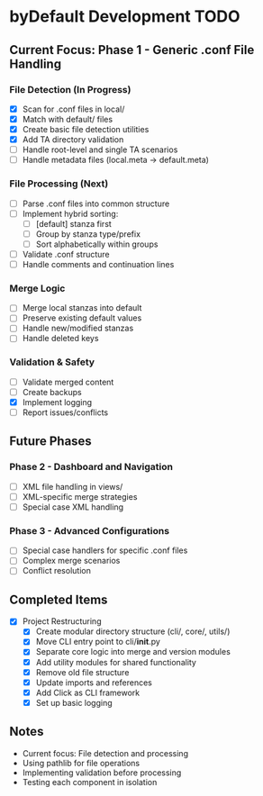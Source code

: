 # byDefault Development TODO

## Current Focus: Phase 1 - Generic .conf File Handling

### File Detection (In Progress)

- [x] Scan for .conf files in local/
- [x] Match with default/ files
- [x] Create basic file detection utilities
- [x] Add TA directory validation
- [ ] Handle root-level and single TA scenarios
- [ ] Handle metadata files (local.meta → default.meta)

### File Processing (Next)

- [ ] Parse .conf files into common structure
- [ ] Implement hybrid sorting:
  - [ ] [default] stanza first
  - [ ] Group by stanza type/prefix
  - [ ] Sort alphabetically within groups
- [ ] Validate .conf structure
- [ ] Handle comments and continuation lines

### Merge Logic

- [ ] Merge local stanzas into default
- [ ] Preserve existing default values
- [ ] Handle new/modified stanzas
- [ ] Handle deleted keys

### Validation & Safety

- [ ] Validate merged content
- [ ] Create backups
- [x] Implement logging
- [ ] Report issues/conflicts

## Future Phases

### Phase 2 - Dashboard and Navigation

- [ ] XML file handling in views/
- [ ] XML-specific merge strategies
- [ ] Special case XML handling

### Phase 3 - Advanced Configurations

- [ ] Special case handlers for specific .conf files
- [ ] Complex merge scenarios
- [ ] Conflict resolution

## Completed Items

- [x] Project Restructuring
  - [x] Create modular directory structure (cli/, core/, utils/)
  - [x] Move CLI entry point to cli/__init__.py
  - [x] Separate core logic into merge and version modules
  - [x] Add utility modules for shared functionality
  - [x] Remove old file structure
  - [x] Update imports and references
  - [x] Add Click as CLI framework
  - [x] Set up basic logging

## Notes

- Current focus: File detection and processing
- Using pathlib for file operations
- Implementing validation before processing
- Testing each component in isolation
